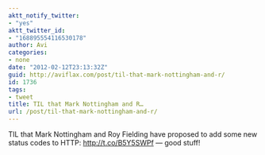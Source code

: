 ```yaml
---
aktt_notify_twitter:
- "yes"
aktt_twitter_id:
- "168895554116530178"
author: Avi
categories:
- none
date: "2012-02-12T23:13:32Z"
guid: http://aviflax.com/post/til-that-mark-nottingham-and-r/
id: 1736
tags:
- tweet
title: TIL that Mark Nottingham and R…
url: /post/til-that-mark-nottingham-and-r/
---
```

TIL that Mark Nottingham and Roy Fielding have proposed to add some new status codes to HTTP: <a href="http://t.co/B5Y5SWPf" rel="nofollow">http://t.co/B5Y5SWPf</a> — good stuff!
